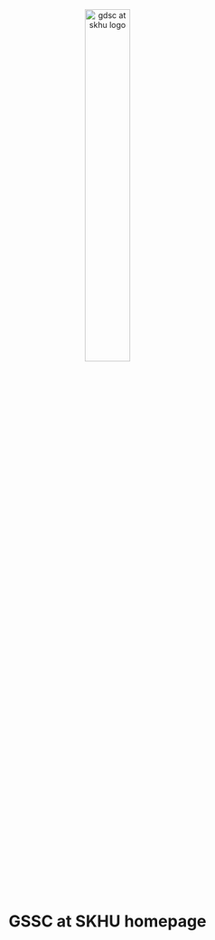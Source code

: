 <div align='center'>

<img src="https://user-images.githubusercontent.com/26461307/181782322-c653ce17-f8c3-40b0-9166-1d4311746a05.png" alt="gdsc at skhu logo" width="40%" />

# GSSC at SKHU homepage

</div>

